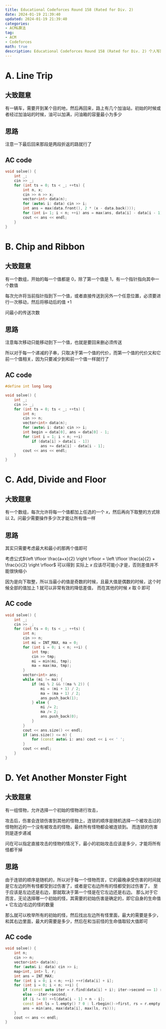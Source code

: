 ```yaml
---
title: Educational Codeforces Round 158 (Rated for Div. 2)
date: 2024-01-19 21:39:40
updated: 2024-01-19 21:39:40
categories:
- ACM&算法
tag:
- ACM
- Codeforces
math: true
description: Educational Codeforces Round 158 (Rated for Div. 2) 个人写题记录
---
```


# A. Line Trip

## 大致题意

有一辆车，需要开到某个目的地，然后再回来，路上有几个加油站，初始的时候或者经过加油站的时候，油可以加满，问油箱的容量最小为多少

## 思路

注意一下最后回来那段是两段折返的路就行了

## AC code

```cpp
void solve() {
    int _;
    cin >> _;
    for (int ts = 0; ts < _; ++ts) {
        int n, x;
        cin >> n >> x;
        vector<int> data(n);
        for (auto& i: data) cin >> i;
        int ans = max(data.front(), 2 * (x - data.back()));
        for (int i= 1; i < n; ++i) ans = max(ans, data[i] - data[i - 1]);
        cout << ans << endl;
    }
}
```

# B. Chip and Ribbon

## 大致题意

有一个数组，开始的每一个值都是 0，除了第一个值是 1，有一个指针指向其中一个数值

每次允许将当前指针指到下一个值，或者直接传送到另外一个任意位置，必须要进行一次移动，然后将移动后的值 $+1$

问最小的传送次数

## 思路

注意每次移动只能移动到下一个值，也就是要回来删必须传送

所以对于每一个递减的子串，只取决于第一个值的代价，而第一个值的代价又和它前一个值相关，因为只要减少到和前一个值一样就行了

## AC code

```cpp
#define int long long

void solve() {
    int _;
    cin >> _;
    for (int ts = 0; ts < _; ++ts) {
        int n;
        cin >> n;
        vector<int> data(n);
        for (auto& i: data) cin >> i;
        int begin = data[0], ans = data[0] - 1;
        for (int i = 1; i < n; ++i)
            if (data[i] > data[i - 1])
                ans += data[i] - data[i - 1];
        cout << ans << endl;
    }
}
```

# C. Add, Divide and Floor

## 大致题意

有一个数组，每次允许将每一个值都加上任选的一个 $x$，然后再向下取整的方式除以 $2$。问最少需要操作多少次才能让所有值一样

## 思路

其实只需要考虑最大和最小的那两个值即可

考虑公式$\left \lfloor \frac{a+x}{2} \right \rfloor = \left \lfloor \frac{a}{2} + \frac{x}{2} \right \rfloor$ 可以得到
实际上 $x$ 应该尽可能小才是，否则差值并不能很快缩小

因为是向下取整，所以当最小的值是奇数的时候，且最大值是偶数的时候，这个时候全部的值加上 $1$ 就可以非常有效的降低差值，
而在其他的时候 $x$ 取 $0$ 即可

## AC code

```cpp
void solve() {
    int _;
    cin >> _;
    for (int ts = 0; ts < _; ++ts) {
        int n;
        cin >> n;
        int mi = INT_MAX, ma = 0;
        for (int i = 0; i < n; ++i) {
            int tmp;
            cin >> tmp;
            mi = min(mi, tmp);
            ma = max(ma, tmp);
        }
        vector<int> ans;
        while (mi != ma) {
            if (mi % 2 && !(ma % 2)) {
                mi = (mi + 1) / 2;
                ma = (ma + 1) / 2;
                ans.push_back(1);
            } else {
                mi /= 2;
                ma /= 2;
                ans.push_back(0);
            }
        }
        cout << ans.size() << endl;
        if (ans.size() <= n) {
            for (const auto& i: ans) cout << i << ' ';
        }
        cout << endl;
    }
}
```

# D. Yet Another Monster Fight

## 大致题意

有一组怪物，允许选择一个初始的怪物进行攻击，

攻击后，伤害会连锁伤害到其他的怪物上，连锁的顺序是随机选择一个被攻击过的怪物附近的一个没有被攻击的怪物，最终所有怪物都会被连锁到。
而连锁的伤害则是逐步递减

问在可以指定直接攻击的怪物的情况下，最小的初始攻击应该是多少，才能将所有怪都干掉

## 思路

由于连锁的顺序是随机的，所以对于每一个怪物而言，它的最晚承受伤害的时间就是它左边的所有怪都受到过伤害了，或者是它右边所有的怪都受到过伤害了，
至于应该是左边还是右边，那就取决于第一个怪是在它左边还是右边。
那么对于它而言，无论选择哪一个初始的怪，其需要的初始伤害是确定的，即它自身的生命值 + 它左边/右边的怪的数量

那么就可以枚举所有的初始的怪，然后找出左边所有怪里面，最大的需要是多少，和其右边里面，最大的需要是多少，然后在和当前怪的生命值取较大值即可

## AC code

```cpp
void solve() {
    int n;
    cin >> n;
    vector<int> data(n);
    for (auto& i: data) cin >> i;
    map<int, int> l, r;
    int ans = INT_MAX;
    for (int i = 0; i < n; ++i) ++r[data[i] + i];
    for (int i = 0; i < n; ++i) {
        if (const auto iter = r.find(data[i] + i); iter->second == 1) r.erase(iter);
        else --iter->second;
        if (i != 0) ++l[data[i - 1] + n - i];
        const int ls = l.empty() ? 0 : l.rbegin()->first, rs = r.empty() ? 0 : r.rbegin()->first;
        ans = min(ans, max(data[i], max(ls, rs)));
    }
    cout << ans << endl;
}
```
